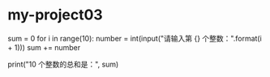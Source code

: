 # my-project03
sum = 0
for i in range(10):
  number = int(input("请输入第 {} 个整数：".format(i + 1)))
  sum += number

print("10 个整数的总和是：", sum)
